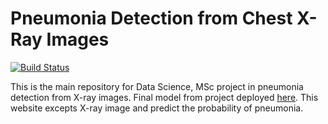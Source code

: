 # Pneumonia Detection from Chest X-Ray Images

[![Build Status](https://travis-ci.com/bbuluttekin/MSc-Project.svg?token=RcebH1XAMAqxktUi4a3r&branch=master)](https://travis-ci.com/bbuluttekin/MSc-Project)

This is the main repository for Data Science, MSc project in pneumonia detection from X-ray images. Final model from project deployed [here](https://verybigdata.github.io/pnuemonia-detection-app). This website excepts X-ray image and predict the probability of pneumonia.